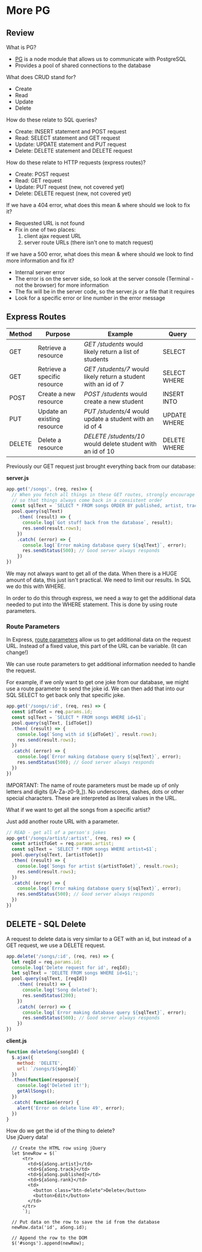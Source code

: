 # More PG

## Review
What is PG?

 - [PG](https://www.npmjs.com/package/pg) is a node module that allows us to communicate with PostgreSQL
 - Provides a pool of shared connections to the database 

What does CRUD stand for?

 - Create
 - Read
 - Update
 - Delete

How do these relate to SQL queries? 
 - Create: INSERT statement and POST request 
 - Read: SELECT statement and GET request
 - Update: UPDATE statement and PUT request 
 - Delete: DELETE statement and DELETE request
 
How do these relate to HTTP requests (express routes)?
 - Create: POST request 
 - Read: GET request
 - Update: PUT request (new, not covered yet)
 - Delete: DELETE request (new, not covered yet)

If we have a 404 error, what does this mean & where should we look to fix it?
 - Requested URL is not found 
 - Fix in one of two places: 
   1) client ajax request URL
   2) server route URLs (there isn't one to match request)

If we have a 500 error, what does this mean & where should we look to find more information and fix it?
 - Internal server error
 - The error is on the server side, so look at the server console (Terminal - not the browser) for more information
 - The fix will be in the server code, so the server.js or a file that it requires
 - Look for a specific error or line number in the error message


## Express Routes

Method | Purpose | Example | Query
--- | --- | --- | ---
GET | Retrieve a resource | *GET /students* would likely return a list of students | SELECT
GET | Retrieve a specific resource | *GET /students/7* would likely return a student with an id of 7 | SELECT WHERE
POST | Create a new resource | *POST /students* would create a new student | INSERT INTO
PUT | Update an existing resource | *PUT /students/4* would update a student with an id of 4 | UPDATE WHERE
DELETE | Delete a resource | *DELETE /students/10* would delete student with an id of 10 | DELETE WHERE

Previously our GET request just brought everything back from our database:

**server.js**
```JavaScript
app.get('/songs', (req, res)=> {
  // When you fetch all things in these GET routes, strongly encourage ORDER BY
  // so that things always come back in a consistent order 
  const sqlText = `SELECT * FROM songs ORDER BY published, artist, track DESC;`;
  pool.query(sqlText)
    .then( (result) => {
      console.log(`Got stuff back from the database`, result);
      res.send(result.rows);
    })
    .catch( (error) => {
      console.log(`Error making database query ${sqlText}`, error);
      res.sendStatus(500); // Good server always responds
    })
})
```

We may not always want to get all of the data.  When there is a HUGE amount of data, this just isn't practical. We need to limit our results. In SQL we do this with WHERE.

In order to do this through express, we need a way to get the additional data needed to put into the WHERE statement. This is done by using route parameters.

### Route Parameters
In Express, [route parameters](http://expressjs.com/en/guide/routing.html#route-parameters) allow us to get additional data on the request URL.  Instead of a fixed value, this part of the URL can be variable. (It can change!) 

We can use route parameters to get additional information needed to handle the request. 

For example, if we only want to get one joke from our database, we might use a route parameter to send the joke id. We can then add that into our SQL SELECT to get back only that specific joke.

```JavaScript
app.get('/songs/:id', (req, res) => {
  const idToGet = req.params.id;
  const sqlText = `SELECT * FROM songs WHERE id=$1`;
  pool.query(sqlText, [idToGet])
  .then( (result) => {
    console.log(`Song with id ${idToGet}`, result.rows);
    res.send(result.rows);
  })
  .catch( (error) => {
    console.log(`Error making database query ${sqlText}`, error);
    res.sendStatus(500); // Good server always responds
  })
})
```

IMPORTANT:  The name of route parameters must be made up of only letters and digits ([A-Za-z0-9_]).  No underscores, dashes, dots or other special characters. These are interpreted as literal values in the URL.

What if we want to get all the songs from a specific artist?

Just add another route URL with a parameter.

```JavaScript
// READ - get all of a person's jokes
app.get('/songs/artist/:artist', (req, res) => {
  const artistToGet = req.params.artist;
  const sqlText = `SELECT * FROM songs WHERE artist=$1`;
  pool.query(sqlText, [artistToGet])
  .then( (result) => {
    console.log(`Songs for artist ${artistToGet}`, result.rows);
    res.send(result.rows);
  })
  .catch( (error) => {
    console.log(`Error making database query ${sqlText}`, error);
    res.sendStatus(500); // Good server always responds
  })
})
```

## DELETE - SQL Delete
A request to delete data is very similar to a GET with an id, but instead of a GET request, we use a DELETE request.

```JavaScript
app.delete('/songs/:id', (req, res) => {
  let reqId = req.params.id;
  console.log('Delete request for id', reqId);
  let sqlText = 'DELETE FROM songs WHERE id=$1;';
  pool.query(sqlText, [reqId])
    .then( (result) => {
      console.log('Song deleted');
      res.sendStatus(200);
    })
    .catch( (error) => {
      console.log(`Error making database query ${sqlText}`, error);
      res.sendStatus(500); // Good server always responds
    })
})
```

**client.js**
```JavaScript
function deleteSong(songId) {
  $.ajax({
    method: 'DELETE',
    url: `/songs/${songId}`
  })
  .then(function(response){
    console.log('Deleted it!');
    getAllSongs();
  })
  .catch( function(error) {
    alert('Error on delete line 49', error);
  })
}
```
How do we get the id of the thing to delete?  
Use jQuery data!

```
  // Create the HTML row using jQuery
  let $newRow = $(`
      <tr>
        <td>${aSong.artist}</td>
        <td>${aSong.track}</td>
        <td>${aSong.published}</td>
        <td>${aSong.rank}</td>
        <td>
          <button class="btn-delete">Delete</button>
          <button>Edit</button>
        </td>
      </tr>
      `);

  // Put data on the row to save the id from the database
  newRow.data('id', aSong.id);

  // Append the row to the DOM
  $('#songs').append(newRow);
```  